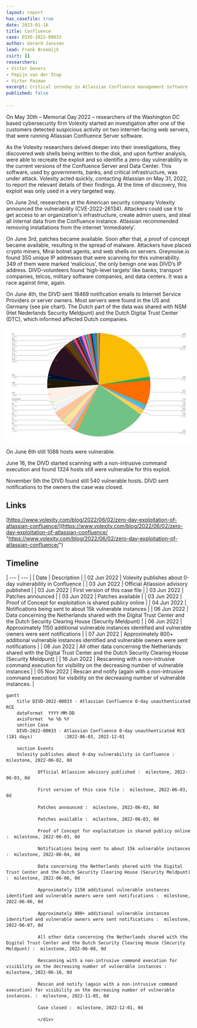 ```yaml
---
layout: report
has_casefile: true
date: 2023-01-16
title: Confluence
case: DIVD-2022-00033
author: Gerard Janssen
lead: Frank Breedijk
csirt: []
researchers:
- Victor Gevers
- Pepijn van der Stap
- Victor Pasman
excerpt: Critical zeroday in Atlassian Confluence management software
published: false

---
```

On May 30th – Memorial Day 2022 – researchers of the Washington DC based cybersecurity firm Volexity started an investigation after one of the customers detected suspicious activity on two internet-facing web servers, that were running Atlassian Confluence Server software.

As the Volexity researchers delved deeper into their investigations, they discovered web shells being written to the disk, and upon further analysis, were able to recreate the exploit and so identifie a zero-day vulnerability in the current versions of the Confluence Server and Data Center. This software, used by governments, banks, and critical infrastructure, was under attack. Volexity acted quickly, contacting Atlassian on May 31, 2022, to report the relevant details of their findings. At the time of discovery, this exploit was only used in a very targeted way.

On June 2nd, researchers at the American security company Volexity announced the vulnerability (CVE-2022-26134). Attackers could use it to get access to an organization's infrastructure, create admin users, and steal all internal data from the Confluence instance. Atlassian recommended removing installations from the internet ‘immediately’.

On June 3rd, patches became available. Soon after that, a proof of concept became available, resulting in the spread of malware. Attackers have placed crypto miners, Mirai botnet agents, and web shells on servers. Greynoise.io found 350 unique IP addresses that were scanning for this vulnerability. 349 of them were marked ‘malicious’, the only benign one was DIVD’s IP address. DIVD-volunteers found ‘high-level targets’ like banks, transport companies, telcos, military software companies, and data centers. It was a race against time, again.

On June 4th, the DIVD sent 18469 notification emails to Internet Service Providers or server owners. Most servers were found in the US and Germany (see pie chart). The Dutch part of the data was shared with NSM (Het Nederlands Security Meldpunt) and the Dutch Digital Trust Center (DTC), which informed affected Dutch companies.

![](/uploads/confluence_graph.png)

On June 6th still 1088 hosts were vulnerable.

June 16, the DIVD started scanning with a non-intrusive command execution and found 1324 hosts still were vulnerable for this exploit.

November 5th the DIVD found still 540 vulnerable hosts. DIVD sent notifications to the owners the case was closed.

## **Links**

[https://www.volexity.com/blog/2022/06/02/zero-day-exploitation-of-atlassian-confluence/](https://www.volexity.com/blog/2022/06/02/zero-day-exploitation-of-atlassian-confluence/ "https://www.volexity.com/blog/2022/06/02/zero-day-exploitation-of-atlassian-confluence/")

## **Timeline**

| --- | --- |
| Date | Description |
| 02 Jun 2022 | Volexity publishes about 0-day vulnerability in Confluence |
| 03 Jun 2022 | Official Atlassion advisory published |
| 03 Jun 2022 | First version of this case file |
| 03 Jun 2022 | Patches announced |
| 03 Jun 2022 | Patches available |
| 03 Jun 2022 | Proof of Concept for exploitation is shared publicy online |
| 04 Jun 2022 | Notifications being sent to about 15k vulnerable instances |
| 06 Jun 2022 | Data concerning the Netherlands shared with the Digital Trust Center and the Dutch Security Clearing House (Security Meldpunt) |
| 06 Jun 2022 | Approximately 1150 additional vulnerable instances identified and vulnerable owners were sent notifications |
| 07 Jun 2022 | Approximately 800+ additional vulnerable instances identified and vulnerable owners were sent notifications |
| 08 Jun 2022 | All other data concerning the Netherlands shared with the Digital Trust Center and the Dutch Security Clearing House (Security Meldpunt) |
| 16 Jun 2022 | Rescanning with a non-intrusive command execution for visibility on the decreasing number of vulnerable instances |
| 05 Nov 2022 | Rescan and notify (again with a non-intrusive command execution) for visibility on the decreasing number of vulnerable instances. |

<div class="mermaid">

    gantt
        title DIVD-2022-00033 - Atlassian Confluence 0-day unauthenticated RCE
        dateFormat  YYYY-MM-DD
        axisFormat  %e %b %Y
        section Case
        DIVD-2022-00033 - Atlassian Confluence 0-day unauthenticated RCE (181 days)            :2022-06-03, 2022-12-01
    
        section Events
    	Volexity publishes about 0-day vulnerability in Confluence :  milestone, 2022-06-02, 0d
    
    			Official Atlassion advisory published :  milestone, 2022-06-03, 0d
    
    			First version of this case file :  milestone, 2022-06-03, 0d
    
    			Patches announced :  milestone, 2022-06-03, 0d
    
    			Patches available :  milestone, 2022-06-03, 0d
    
    			Proof of Concept for exploitation is shared publicy online :  milestone, 2022-06-03, 0d
    
    			Notifications being sent to about 15k vulnerable instances :  milestone, 2022-06-04, 0d
    
    			Data concerning the Netherlands shared with the Digital Trust Center and the Dutch Security Clearing House (Security Meldpunt) :  milestone, 2022-06-06, 0d
    
    			Approximately 1150 additional vulnerable instances identified and vulnerable owners were sent notifications :  milestone, 2022-06-06, 0d
    
    			Approximately 800+ additional vulnerable instances identified and vulnerable owners were sent notifications :  milestone, 2022-06-07, 0d
    
    			All other data concerning the Netherlands shared with the Digital Trust Center and the Dutch Security Clearing House (Security Meldpunt) :  milestone, 2022-06-08, 0d
    
    			Rescanning with a non-intrusive command execution for visibility on the decreasing number of vulnerable instances :  milestone, 2022-06-16, 0d
    
    			Rescan and notify (again with a non-intrusive command execution) for visibility on the decreasing number of vulnerable instances. :  milestone, 2022-11-05, 0d
    
    			Case closed :  milestone, 2022-12-01, 0d
    
    			</div>